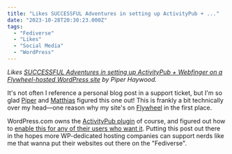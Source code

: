 ```yaml
---
title: "Likes SUCCESSFUL Adventures in setting up ActivityPub + ..."
date: "2023-10-28T20:30:23.000Z"
tags: 
  - "Fediverse"
  - "Likes"
  - "Social Media"
  - "WordPress"
---
```


_Likes [SUCCESSFUL Adventures in setting up ActivityPub + Webfinger on a Flywheel-hosted WordPress site](https://piperhaywood.com/successful-adventures-in-setting-up-activitypub-webfinger-on-a-flywheel-hosted-wordpress-site/) by Piper Haywood._

It's not often I reference a personal blog post in a support ticket, but I'm so glad [Piper](https://piperhaywood.com/) and [Matthias](https://notiz.blog/) figured this one out! This is frankly a bit technically over my head—one reason why my site's on [Flywheel](https://getflywheel.com/) in the first place.

WordPress.com owns the [ActivityPub plugin](https://wordpress.org/plugins/activitypub/) of course, and figured out how to [enable this for any of their users who want it](https://wordpress.com/blog/2023/10/11/activitypub/). Putting this post out there in the hopes more WP-dedicated hosting companies can support nerds like me that wanna put their websites out there on the "Fediverse".
